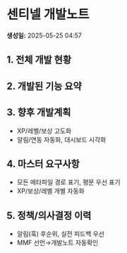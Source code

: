 # 센티넬 개발노트

**생성일:** 2025-05-25 04:57

## 1. 전체 개발 현황


## 2. 개발된 기능 요약


## 3. 향후 개발계획
- XP/레벨/보상 고도화
- 알림/연동 자동화, 대시보드 시각화

## 4. 마스터 요구사항
- 모든 메타파일 경로 표기, 평문 우선 표기
- XP/보상/레벨 개별 자동화

## 5. 정책/의사결정 이력
- 알림(훅) 후순위, 실전 피드백 우선
- MMF 선언→개발노트 자동확인
